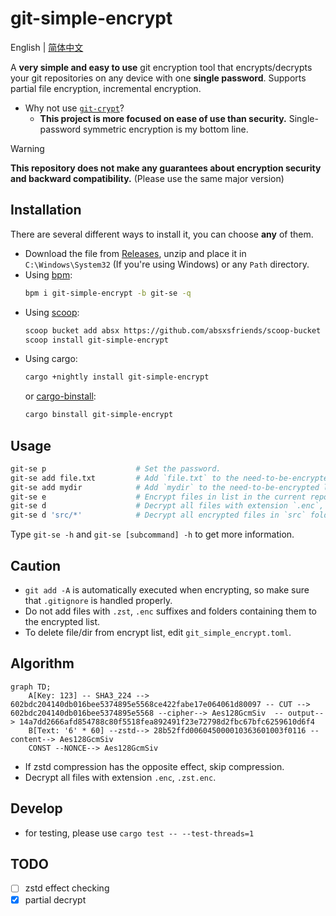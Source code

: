 # git-simple-encrypt

English | [简体中文](./docs/README_zh-CN.md)

A **very simple and easy to use** git encryption tool that encrypts/decrypts your git repositories on any device with one **single password**. Supports partial file encryption, incremental encryption.

- Why not use [`git-crypt`](https://github.com/AGWA/git-crypt)?
  - **This project is more focused on ease of use than security.** Single-password symmetric encryption is my bottom line.

> [!WARNING]  
> **This repository does not make any guarantees about encryption security and backward compatibility.** (Please use the same major version)

## Installation

There are several different ways to install it, you can choose **any** of them.

- Download the file from [Releases](https://github.com/lxl66566/git-simple-encrypt/releases), unzip and place it in `C:\Windows\System32` (If you're using Windows) or any `Path` directory.
- Using [bpm](https://github.com/lxl66566/bpm):
  ```sh
  bpm i git-simple-encrypt -b git-se -q
  ```
- Using [scoop](https://scoop.sh/):
  ```sh
  scoop bucket add absx https://github.com/absxsfriends/scoop-bucket
  scoop install git-simple-encrypt
  ```
- Using cargo:
  ```sh
  cargo +nightly install git-simple-encrypt
  ```
  or [cargo-binstall](https://github.com/cargo-bins/cargo-binstall):
  ```sh
  cargo binstall git-simple-encrypt
  ```

## Usage

```sh
git-se p                    # Set the password.
git-se add file.txt         # Add `file.txt` to the need-to-be-encrypted list.
git-se add mydir            # Add `mydir` to the need-to-be-encrypted list.
git-se e                    # Encrypt files in list in the current repository.
git-se d                    # Decrypt all files with extension `.enc`, `.zst.enc`.
git-se d 'src/*'            # Decrypt all encrypted files in `src` folder.
```

Type `git-se -h` and `git-se [subcommand] -h` to get more information.

## Caution

- `git add -A` is automatically executed when encrypting, so make sure that `.gitignore` is handled properly.
- Do not add files with `.zst`, `.enc` suffixes and folders containing them to the encrypted list.
- To delete file/dir from encrypt list, edit `git_simple_encrypt.toml`.

## Algorithm

```mermaid
graph TD;
    A[Key: 123] -- SHA3_224 --> 602bdc204140db016bee5374895e5568ce422fabe17e064061d80097 -- CUT --> 602bdc204140db016bee5374895e5568 --cipher--> Aes128GcmSiv  -- output--> 14a7dd2666afd854788c80f5518fea892491f23e72798d2fbc67bfc6259610d6f4
    B[Text: '6' * 60] --zstd--> 28b52ffd006045000010363601003f0116 --content--> Aes128GcmSiv
    CONST --NONCE--> Aes128GcmSiv
```

- If zstd compression has the opposite effect, skip compression.
- Decrypt all files with extension `.enc`, `.zst.enc`.

## Develop

- for testing, please use `cargo test -- --test-threads=1`

## TODO

- [ ] zstd effect checking
- [x] partial decrypt

